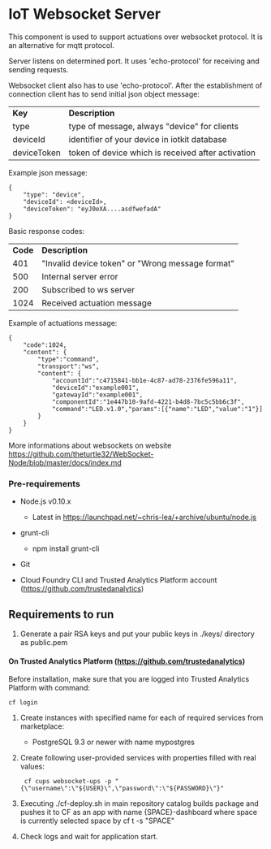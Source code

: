 # IoT Websocket Server

This component is used to support actuations over websocket protocol. It is an alternative for mqtt protocol. 

Server listens on determined port. It uses 'echo-protocol' for receiving and sending requests.

Websocket client also has to use 'echo-protocol'. After the establishment of connection client has to send initial json object message:

<table>
 <tbody>
  <tr>
   <td><b>Key</b></td><td><b>Description</b></td>
  </tr>
  <tr>
   <td>type</td><td>type of message, always "device" for clients</td>
  </tr>
  <tr>
   <td>deviceId</td><td>identifier of your device in iotkit database</td>
  </tr>
  <tr>
   <td>deviceToken</td><td>token of device which is received after activation</td>
  </tr>
 </tbody>
</table>

 Example json message:
```
{
    "type": "device",
    "deviceId": <deviceId>,
    "deviceToken": "eyJ0eXA....asdfwefadA"
}
```

Basic response codes:
<table>
 <tbody>
  <tr>
   <td><b>Code</b></td><td><b>Description</b></td>
  </tr>
  <tr>
   <td>401</td><td>"Invalid device token" or "Wrong message format"</td>
  </tr>
  <tr>
   <td>500</td><td>Internal server error</td>
  </tr>
  <tr>
   <td>200</td><td>Subscribed to ws server</td>
  </tr>
  <tr>
   <td>1024</td><td>Received actuation message</td>
  </tr>
 </tbody>
</table>

Example of actuations message:
```
{
    "code":1024,
    "content": {
        "type":"command",
        "transport":"ws",
        "content": {
            "accountId":"c4715841-bb1e-4c87-ad78-2376fe596a11",
            "deviceId":"example001",
            "gatewayId":"example001",
            "componentId":"1e447b10-9afd-4221-b4d8-7bc5c5bb6c3f",
            "command":"LED.v1.0","params":[{"name":"LED","value":"1"}]
        }
    }
}
```

More informations about websockets on website https://github.com/theturtle32/WebSocket-Node/blob/master/docs/index.md


### Pre-requirements
- Node.js v0.10.x
    - Latest in https://launchpad.net/~chris-lea/+archive/ubuntu/node.js
    
- grunt-cli
    - npm install grunt-cli

- Git

- Cloud Foundry CLI and Trusted Analytics Platform account (https://github.com/trustedanalytics)

## Requirements to run

1. Generate a pair RSA keys and put your public keys in ./keys/ directory as  public.pem

#### On Trusted Analytics Platform (https://github.com/trustedanalytics)
Before installation, make sure that you are logged into Trusted Analytics Platform with command:
```
cf login
```

1. Create instances with specified name for each of required services from marketplace:
    * PostgreSQL 9.3 or newer with name mypostgres
    
1. Create following user-provided services with properties filled with real values:

        cf cups websocket-ups -p "{\"username\":\"${USER}\",\"password\":\"${PASSWORD}\"}"

1. Executing ./cf-deploy.sh in main repository catalog builds package and pushes it to CF as an app with name {SPACE}-dashboard where space is currently selected space by cf t -s "SPACE"  
1. Check logs and wait for application start.
